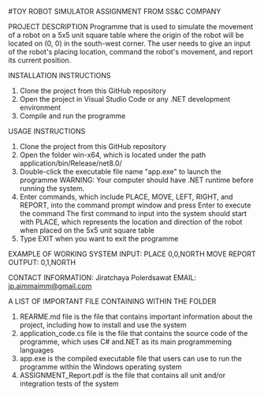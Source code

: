 #TOY ROBOT SIMULATOR ASSIGNMENT FROM SS&C COMPANY

PROJECT DESCRIPTION
Programme that is used to simulate the movement of a robot on a 5x5 unit square table where
the origin of the robot will be located on (0, 0) in the south-west corner. The user needs to
give an input of the robot's placing location, command the robot's movement, and report its
current position.

INSTALLATION INSTRUCTIONS
1. Clone the project from this GitHub repository
2. Open the project in Visual Studio Code or any .NET development environment
3. Compile and run the programme

USAGE INSTRUCTIONS
1. Clone the project from this GitHub repository
2. Open the folder win-x64, which is located under the path application/bin/Release/net8.0/
3. Double-click the executable file name "app.exe" to launch the programme
WARNING: Your computer should have .NET runtime before running the system.
4. Enter commands, which include PLACE, MOVE, LEFT, RIGHT, and REPORT, into the command prompt
window and press Enter to execute the command
The first command to input into the system should start with PLACE, which represents the location
and direction of the robot when placed on the 5x5 unit square table
5. Type EXIT when you want to exit the programme

EXAMPLE OF WORKING SYSTEM
INPUT: PLACE 0,0,NORTH
MOVE
REPORT
OUTPUT: 0,1,NORTH

CONTACT INFORMATION: Jiratchaya Polerdsawat EMAIL: jp.aimmaimm@gmail.com

A LIST OF IMPORTANT FILE CONTAINING WITHIN THE FOLDER
1. REARME.md file is the file that contains important information about the project, including
how to install and use the system
2. application_code.cs file is the file that contains the source code of the programme, which uses 
C# and.NET as its main programmeming languages
3. app.exe is the compiled executable file that users can use to run the programme within the
Windows operating system
4. ASSIGNMENT_Report.pdf is the file that contains all unit and/or integration tests of the system
